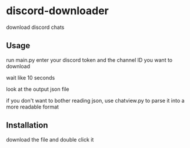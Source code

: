# discord-downloader
download discord chats

## Usage

run main.py
enter your discord token and the channel ID you want to download

wait like 10 seconds

look at the output json file

if you don't want to bother reading json, use chatview.py to parse it into a more readable format


## Installation

download the file and double click it
